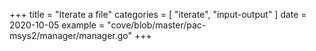 +++
title = "Iterate a file"
categories = [ "iterate", "input-output" ]
date = 2020-10-05
example = "cove/blob/master/pac-msys2/manager/manager.go"
+++
